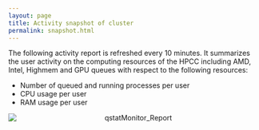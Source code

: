 ```yaml
---
layout: page
title: Activity snapshot of cluster
permalink: snapshot.html
---
```


The following activity report is refreshed every 10 minutes. It summarizes the user activity on the computing resources of the HPCC including AMD, Intel, Highmem and GPU queues with
respect to the following resources:

* Number of queued and running processes per user
* CPU usage per user
* RAM usage per user

<div><img alt="qstatMonitor_Report" border="0" src="http://biocluster.bioinfo.ucr.edu/~tgirke/qstatMonitorWeb.png" style="display:block;margin-right:auto;margin-left:auto;text-align:center"></div>

